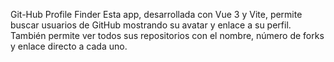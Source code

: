 Git-Hub Profile Finder
Esta app, desarrollada con Vue 3 y Vite, permite buscar usuarios de GitHub mostrando su avatar y enlace a su perfil. También permite ver todos sus repositorios con el nombre, número de forks y enlace directo a cada uno.
